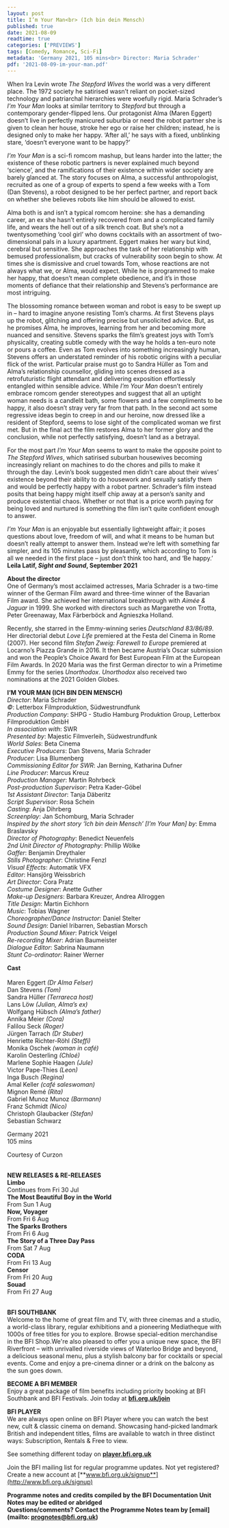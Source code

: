 ```yaml
---
layout: post
title: I’m Your Man<br> (Ich bin dein Mensch)
published: true
date: 2021-08-09
readtime: true
categories: ['PREVIEWS']
tags: [Comedy, Romance, Sci-Fi]
metadata: 'Germany 2021, 105 mins<br> Director: Maria Schrader'
pdf: '2021-08-09-im-your-man.pdf'
---
```


When Ira Levin wrote _The Stepford Wives_ the world was a very different place. The 1972 society he satirised wasn’t reliant on pocket-sized technology and patriarchal hierarchies were woefully rigid. Maria Schrader’s _I’m Your Man_ looks at similar territory to _Stepford_ but through a contemporary gender-flipped lens. Our protagonist Alma (Maren Eggert) doesn’t live in perfectly manicured suburbia or need the robot partner she is given to clean her house, stroke her ego or raise her children; instead, he is designed only to make her happy. ‘After all,’ he says with a fixed, unblinking stare, ‘doesn’t everyone want to  be happy?’

_I’m Your Man_ is a sci-fi romcom mashup, but leans harder into the latter; the existence of these robotic partners is never explained much beyond ‘science’, and the ramifications of their existence within wider society are barely glanced at. The story focuses on Alma, a successful anthropologist, recruited as one of a group of experts to spend a few weeks with a Tom (Dan Stevens), a robot designed to be her perfect partner, and report back on whether she believes robots like him should be allowed to exist.

Alma both is and isn’t a typical romcom heroine: she has a demanding career, an ex she hasn’t entirely recovered from and a complicated family life, and wears the hell out of a silk trench coat. But she’s not a twentysomething ‘cool girl’ who downs cocktails with an assortment of two-dimensional pals in a luxury apartment. Eggert makes her wary but kind, cerebral but sensitive.  She approaches the task of her relationship with bemused professionalism, but cracks of vulnerability soon begin to show. At times she is dismissive and cruel towards Tom, whose reactions are not always what we, or Alma, would expect. While he is programmed to make her happy, that doesn’t mean complete obedience, and it’s in those moments of defiance that their relationship and Stevens’s performance are most intriguing.

The blossoming romance between woman and robot is easy to be swept up in – hard to imagine anyone resisting Tom’s charms. At first Stevens plays up the robot, glitching and offering precise but unsolicited advice. But, as he promises Alma, he improves, learning from her and becoming more nuanced and sensitive. Stevens sparks the film’s greatest joys with Tom’s physicality, creating subtle comedy with the way he holds a ten-euro note or pours a coffee. Even as Tom evolves into something increasingly human, Stevens offers an understated reminder of his robotic origins with a peculiar flick of the wrist. Particular praise must go to Sandra Hüller as Tom and Alma’s relationship counsellor, gliding into scenes dressed as a retrofuturistic flight attendant and delivering exposition effortlessly entangled within sensible advice. While _I’m Your Man_ doesn’t entirely embrace romcom gender stereotypes and suggest that all an uptight woman needs is a candlelit bath, some flowers and a few compliments to be happy, it also doesn’t stray very far from that path. In the second act some regressive ideas begin to creep in and our heroine, now dressed like a resident of Stepford, seems to lose sight of the complicated woman we first met. But in the final act the film restores Alma to her former glory and the conclusion, while not perfectly satisfying, doesn’t land as a betrayal.

For the most part _I’m Your Man_ seems to want to make the opposite point to _The Stepford Wives_, which satirised suburban housewives becoming increasingly reliant on machines to do the chores and pills to make it through the day. Levin’s book suggested men didn’t care about their wives’ existence beyond their ability to do housework and sexually satisfy them and would be perfectly happy with a robot partner. Schrader’s film instead posits that being happy might itself chip away at a person’s sanity and produce existential chaos. Whether or not that is a price worth paying for being loved and nurtured is something the film isn’t quite confident enough to answer.

_I’m Your Man_ is an enjoyable but essentially lightweight affair; it poses questions about love, freedom of will, and what it means to be human but doesn’t really attempt to answer them. Instead we’re left with something far simpler, and its 105 minutes pass by pleasantly, which according to Tom is all we needed in the first place – just don’t think too hard, and ‘Be happy.’<br>
**Leila Latif, _Sight and Sound_, September 2021**<br>

**About the director**<br>
One of Germany’s most acclaimed actresses, Maria Schrader is a two-time winner of the German Film award and three-time winner of the Bavarian Film award. She achieved her international breakthrough with _Aimée & Jaguar_ in 1999. She worked with directors such as Margarethe von Trotta, Peter Greenaway, Max Färberböck and Agnieszka Holland.

Recently, she starred in the Emmy-winning series _Deutschland 83/86/89_. Her directorial debut _Love Life_ premiered at the Festa del Cinema in Rome (2007). Her second film _Stefan Zweig: Farewell to Europe_ premiered at Locarno’s Piazza Grande in 2016. It then became Austria’s Oscar submission and won the People’s Choice Award for Best European Film at the European Film Awards. In 2020 Maria was the first German director to win a Primetime Emmy for the series _Unorthodox_. _Unorthodox_ also received two nominations at the 2021 Golden Globes.<br>

**I’M YOUR MAN (ICH BIN DEIN MENSCH)**<br>
_Director_: Maria Schrader  
_©_: Letterbox Filmproduktion, Südwestrundfunk  
_Production Company_: SHPG - Studio Hamburg Produktion Group, Letterbox Filmproduktion GmbH  
_In association with_: SWR  
_Presented by_: Majestic Filmverleih, Südwestrundfunk  
_World Sales_: Beta Cinema  
_Executive Producers_: Dan Stevens, Maria Schrader  
_Producer_: Lisa Blumenberg  
_Commissioning Editor for SWR_: Jan Berning, Katharina Dufner  
_Line Producer_: Marcus Kreuz  
_Production Manager_: Martin Rohrbeck  
_Post-production Supervisor_: Petra Kader-Göbel  
_1st Assistant Director_: Tanja Däberitz  
_Script Supervisor_: Rosa Schein  
_Casting_: Anja Dihrberg  
_Screenplay_: Jan Schomburg, Maria Schrader  
_Inspired by the short story ‘Ich bin dein Mensch’ [I’m Your Man] by_: Emma Braslavsky  
_Director of Photography_: Benedict Neuenfels  
_2nd Unit Director of Photography_: Phillip Wölke  
_Gaffer_: Benjamin Dreythaler  
_Stills Photographer_: Christine Fenzl  
_Visual Effects_: Automatik VFX  
_Editor_: Hansjörg Weissbrich  
_Art Director_: Cora Pratz  
_Costume Designer_: Anette Guther  
_Make-up Designers_: Barbara Kreuzer, Andrea Allroggen  
_Title Design_: Martin Eichhorn  
_Music_: Tobias Wagner  
_Choreographer/Dance Instructor_: Daniel Stelter  
_Sound Design_: Daniel Iribarren, Sebastian Morsch  
_Production Sound Mixer_: Patrick Veigel  
_Re-recording Mixer_: Adrian Baumeister  
_Dialogue Editor_: Sabrina Naumann  
_Stunt Co-ordinator_: Rainer Werner

**Cast**<br>  
Maren Eggert _(Dr Alma Felser)_  
Dan Stevens _(Tom)_  
Sandra Hüller _(Terrareca host)_  
Lans Löw _(Julian, Alma’s ex)_  
Wolfgang Hübsch _(Alma’s father)_  
Annika Meier _(Cora)_  
Falilou Seck _(Roger)_  
Jürgen Tarrach _(Dr Stuber)_  
Henriette Richter-Röhl _(Steffi)_  
Monika Oschek _(woman in café)_  
Karolin Oesterling _(Chloé)_  
Marlene Sophie Haagen _(Jule)_  
Victor Pape-Thies _(Leon)_  
Inga Busch _(Regina)_  
Amal Keller _(café saleswoman)_  
Mignon Remé _(Rita)_  
Gabriel Munoz Munoz _(Barmann)_  
Franz Schmidt _(Nico)_  
Christoph Glaubacker _(Stefan)_  
Sebastian Schwarz<br>

Germany 2021<br>
105 mins<br>

Courtesy of Curzon<br>
<br>

**NEW RELEASES & RE-RELEASES**<br>
**Limbo**<br>
Continues from Fri 30 Jul<br>
**The Most Beautiful Boy in the World**<br>
From Sun 1 Aug<br>
**Now, Voyager**<br>
From Fri 6 Aug<br>
**The Sparks Brothers**<br>
From Fri 6 Aug<br>
**The Story of a Three Day Pass**<br>
From Sat 7 Aug<br>
**CODA**<br>
From Fri 13 Aug<br>
**Censor**<br>
From Fri 20 Aug<br>
**Souad**<br>
From Fri 27 Aug<br>
<br>

**BFI SOUTHBANK**  
Welcome to the home of great film and TV, with three cinemas and a studio, a world-class library, regular exhibitions and a pioneering Mediatheque with 1000s of free titles for you to explore. Browse special-edition merchandise in the BFI Shop.We&#39;re also pleased to offer you a unique new space, the BFI Riverfront – with unrivalled riverside views of Waterloo Bridge and beyond, a delicious seasonal menu, plus a stylish balcony bar for cocktails or special events. Come and enjoy a pre-cinema dinner or a drink on the balcony as the sun goes down.  

**BECOME A BFI MEMBER**  
Enjoy a great package of film benefits including priority booking at BFI Southbank and BFI Festivals. Join today at [**bfi.org.uk/join**](http://www.bfi.org.uk/join)  

**BFI PLAYER**  
 We are always open online on BFI Player where you can watch the best new, cult &amp; classic cinema on demand. Showcasing hand-picked landmark British and independent titles, films are available to watch in three distinct ways: Subscription, Rentals &amp; Free to view.  

See something different today on [**player.bfi.org.uk**](https://player.bfi.org.uk)  

Join the BFI mailing list for regular programme updates. Not yet registered? Create a new account at [**www.bfi.org.uk/signup**](http://www.bfi.org.uk/signup)

**Programme notes and credits compiled by the BFI Documentation Unit  
Notes may be edited or abridged  
Questions/comments? Contact the Programme Notes team by [email](mailto: prognotes@bfi.org.uk)**
<!--stackedit_data:
eyJoaXN0b3J5IjpbLTcyMjgzNzAwNSwyNTA5NzY1MTFdfQ==
-->